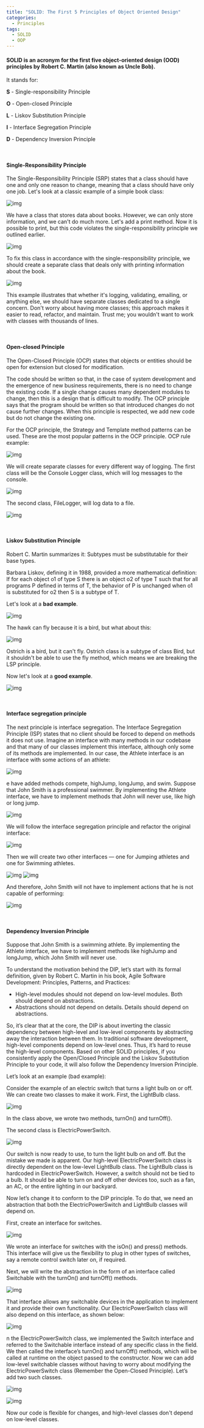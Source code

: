 ```yaml
---
title: "SOLID: The First 5 Principles of Object Oriented Design"
categories:
  - Principles
tags:
  - SOLID
  - OOP
---
```


#### SOLID is an acronym for the first five object-oriented design (OOD) principles by Robert C. Martin (also known as Uncle Bob).

It stands for:

**S** - Single-responsibility Principle

**O** - Open-closed Principle

**L** - Liskov Substitution Principle

**I** - Interface Segregation Principle

**D** - Dependency Inversion Principle

<br>

#### Single-Responsibility Principle

The Single-Responsibility Principle (SRP) states that a class should have one and only one reason to change, meaning that a class should have only one job. Let's look at a classic example of a simple book class:

![img]({{site.url}}/assets/blog_images/2021-10-08-solid-the-first-5-principles-of-object-oriented-design/SRP1.png)

We have a class that stores data about books. However, we can only store information, and we can't do much more. Let's add a print method. Now it is possible to print, but this code violates the single-responsibility principle we outlined earlier.

![img]({{site.url}}/assets/blog_images/2021-10-08-solid-the-first-5-principles-of-object-oriented-design/SRP2.png)

To fix this class in accordance with the single-responsibility principle, we should create a separate class that deals only with printing information about the book.

![img]({{site.url}}/assets/blog_images/2021-10-08-solid-the-first-5-principles-of-object-oriented-design/SRP3.png)

This example illustrates that whether it's logging, validating, emailing, or anything else, we should have separate classes dedicated to a single concern. Don't worry about having more classes; this approach makes it easier to read, refactor, and maintain. Trust me; you wouldn't want to work with classes with thousands of lines.

<br>

#### Open-closed Principle

The Open-Closed Principle (OCP) states that objects or entities should be open for extension but closed for modification.

The code should be written so that, in the case of system development and the emergence of new business requirements, there is no need to change the existing code. If a single change causes many dependent modules to change, then this is a design that is difficult to modify. The OCP principle says that the program should be written so that introduced changes do not cause further changes. When this principle is respected, we add new code but do not change the existing one.

For the OCP principle, the Strategy and Template method patterns can be used. These are the most popular patterns in the OCP principle. OCP rule example:

![img]({{site.url}}/assets/blog_images/2021-10-08-solid-the-first-5-principles-of-object-oriented-design/OCP1.png)


We will create separate classes for every different way of logging. The first class will be the Console Logger class, which will log messages to the console.

![img]({{site.url}}/assets/blog_images/2021-10-08-solid-the-first-5-principles-of-object-oriented-design/OCP2.png)

The second class, FileLogger, will log data to a file.

![img]({{site.url}}/assets/blog_images/2021-10-08-solid-the-first-5-principles-of-object-oriented-design/OCP3.png)

<br>

#### Liskov Substitution Principle

Robert C. Martin summarizes it: Subtypes must be substitutable for their base types.

Barbara Liskov, defining it in 1988, provided a more mathematical definition: If for each object o1 of type S there is an object o2 of type T such that for all programs P defined in terms of T, the behavior of P is unchanged when o1 is substituted for o2 then S is a subtype of T.

Let's look at a **bad example**.

![img]({{site.url}}/assets/blog_images/2021-10-08-solid-the-first-5-principles-of-object-oriented-design/LP1.png)

The hawk can fly because it is a bird, but what about this:

![img]({{site.url}}/assets/blog_images/2021-10-08-solid-the-first-5-principles-of-object-oriented-design/LP2.png)

Ostrich is a bird, but it can't fly. Ostrich class is a subtype of class Bird, but it shouldn't be able to use the fly method, which means we are breaking the LSP principle.

Now let's look at a **good example**.

![img]({{site.url}}/assets/blog_images/2021-10-08-solid-the-first-5-principles-of-object-oriented-design/LP3.png)

<br>

#### Interface segregation principle

The next principle is interface segregation. The Interface Segregation Principle (ISP) states that no client should be forced to depend on methods it does not use. Imagine an interface with many methods in our codebase and that many of our classes implement this interface, although only some of its methods are implemented. In our case, the Athlete interface is an interface with some actions of an athlete:

![img]({{site.url}}/assets/blog_images/2021-10-08-solid-the-first-5-principles-of-object-oriented-design/IP1.png)

e have added methods compete, highJump, longJump, and swim. Suppose that John Smith is a professional swimmer. By implementing the Athlete interface, we have to implement methods that John will never use, like high or long jump.

![img]({{site.url}}/assets/blog_images/2021-10-08-solid-the-first-5-principles-of-object-oriented-design/IP2.png)

We will follow the interface segregation principle and refactor the original interface:

![img]({{site.url}}/assets/blog_images/2021-10-08-solid-the-first-5-principles-of-object-oriented-design/IP3.png)

Then we will create two other interfaces — one for Jumping athletes and one for Swimming athletes.

![img]({{site.url}}/assets/blog_images/2021-10-08-solid-the-first-5-principles-of-object-oriented-design/IP4.png)
![img]({{site.url}}/assets/blog_images/2021-10-08-solid-the-first-5-principles-of-object-oriented-design/IP5.png)


And therefore, John Smith will not have to implement actions that he is not capable of performing:

![img]({{site.url}}/assets/blog_images/2021-10-08-solid-the-first-5-principles-of-object-oriented-design/IP6.png)

<br>

#### Dependency Inversion Principle

Suppose that John Smith is a swimming athlete. By implementing the Athlete interface, we have to implement methods like highJump and longJump, which John Smith will never use.

To understand the motivation behind the DIP, let’s start with its formal definition, given by Robert C. Martin in his book, Agile Software Development: Principles, Patterns, and Practices:

* High-level modules should not depend on low-level modules. Both should depend on abstractions.
* Abstractions should not depend on details. Details should depend on abstractions.

So, it’s clear that at the core, the DIP is about inverting the classic dependency between high-level and low-level components by abstracting away the interaction between them. In traditional software development, high-level components depend on low-level ones. Thus, it’s hard to reuse the high-level components. Based on other SOLID principles, if you consistently apply the Open/Closed Principle and the Liskov Substitution Principle to your code, it will also follow the Dependency Inversion Principle.

Let’s look at an example (bad example):

Consider the example of an electric switch that turns a light bulb on or off. We can create two classes to make it work. First, the LightBulb class.

![img]({{site.url}}/assets/blog_images/2021-10-08-solid-the-first-5-principles-of-object-oriented-design/LightBulb.png)

In the class above, we wrote two methods, turnOn() and turnOff().

The second class is ElectricPowerSwitch.

![img]({{site.url}}/assets/blog_images/2021-10-08-solid-the-first-5-principles-of-object-oriented-design/DIP2.png)

Our switch is now ready to use, to turn the light bulb on and off. But the mistake we made is apparent. Our high-level ElectricPowerSwitch class is directly dependent on the low-level LightBulb class. The LightBulb class is hardcoded in ElectricPowerSwitch. However, a switch should not be tied to a bulb. It should be able to turn on and off other devices too, such as a fan, an AC, or the entire lighting in our backyard.

Now let’s change it to conform to the DIP principle. To do that, we need an abstraction that both the ElectricPowerSwitch and LightBulb classes will depend on.

First, create an interface for switches.

![img]({{site.url}}/assets/blog_images/2021-10-08-solid-the-first-5-principles-of-object-oriented-design/DIP3.png)

We wrote an interface for switches with the isOn() and press() methods. This interface will give us the flexibility to plug in other types of switches, say a remote control switch later on, if required.

Next, we will write the abstraction in the form of an interface called Switchable with the turnOn() and turnOff() methods.

![img]({{site.url}}/assets/blog_images/2021-10-08-solid-the-first-5-principles-of-object-oriented-design/DIP4.png)

That interface allows any switchable devices in the application to implement it and provide their own functionality. Our ElectricPowerSwitch class will also depend on this interface, as shown below:

![img]({{site.url}}/assets/blog_images/2021-10-08-solid-the-first-5-principles-of-object-oriented-design/DIP5.png)


n the ElectricPowerSwitch class, we implemented the Switch interface and referred to the Switchable interface instead of any specific class in the field. We then called the interface’s turnOn() and turnOff() methods, which will be called at runtime on the object passed to the constructor. Now we can add low-level switchable classes without having to worry about modifying the ElectricPowerSwitch class (Remember the Open-Closed Principle). Let’s add two such classes.

![img]({{site.url}}/assets/blog_images/2021-10-08-solid-the-first-5-principles-of-object-oriented-design/DIP6.png)

![img]({{site.url}}/assets/blog_images/2021-10-08-solid-the-first-5-principles-of-object-oriented-design/DIP7.png)

Now our code is flexible for changes, and high-level classes don't depend on low-level classes.
